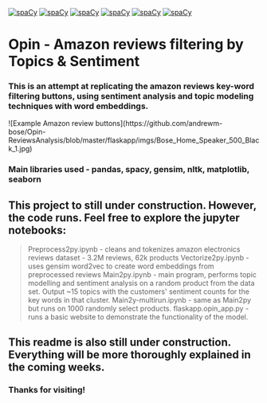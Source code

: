 [![spaCy](https://img.shields.io/badge/-spaCy-blue)](https://spacy.io)
[![spaCy](https://img.shields.io/badge/gensim-Word2Vec-blue)](https://radimrehurek.com/gensim/)
[![spaCy](https://img.shields.io/badge/-nltk-orange)](https://www.nltk.org)
[![spaCy](https://img.shields.io/badge/-vader-24292E)](https://github.com/cjhutto/vaderSentiment)
[![spaCy](https://img.shields.io/badge/-spacy-blue)](https://spacy.io)
[![spaCy](https://img.shields.io/badge/-spacy-blue)](https://spacy.io)

# Opin - Amazon reviews filtering by Topics & Sentiment

### This is an attempt at replicating the amazon reviews key-word filtering buttons, using sentiment analysis and topic modeling techniques with word embeddings.

<INSERT EXAMPLE AMAZON REVIEW BUTTONS>
![Example Amazon review buttons](https://github.com/andrewm-bose/Opin-ReviewsAnalysis/blob/master/flaskapp/imgs/Bose_Home_Speaker_500_Black_1.jpg)

### Main libraries used - pandas, spacy, gensim, nltk, matplotlib, seaborn

## This project to still under construction. However, the code runs. Feel free to explore the jupyter notebooks:
> Preprocess2py.ipynb - cleans and tokenizes amazon electronics reviews dataset - 3.2M reviews, 62k products
> Vectorize2py.ipynb - uses gensim word2vec to create word embeddings from preprocessed reviews
> Main2py.ipynb - main program, performs topic modelling and sentiment analysis on a random product from the data set. Output ~15 topics with the customers' sentiment counts for the key words in that cluster.
> Main2y-multirun.ipynb - same as Main2py but runs on 1000 randomly select products.
> flaskapp.opin_app.py - runs a basic website to demonstrate the functionality of the model.

## This readme is also still under construction. Everything will be more thoroughly explained in the coming weeks.

### Thanks for visiting!
